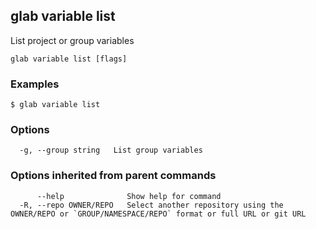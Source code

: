 ## glab variable list

List project or group variables

```
glab variable list [flags]
```

### Examples

```
$ glab variable list

```

### Options

```
  -g, --group string   List group variables
```

### Options inherited from parent commands

```
      --help              Show help for command
  -R, --repo OWNER/REPO   Select another repository using the OWNER/REPO or `GROUP/NAMESPACE/REPO` format or full URL or git URL
```

